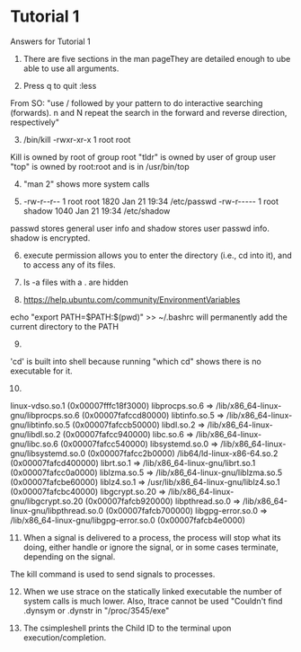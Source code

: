 # Tutorial 1

Answers for Tutorial 1

1. There are five sections in the man pageThey are detailed enough to ube able to use all arguments.  

2. Press q to quit :less

  From SO: "use / followed by your pattern to do interactive searching (forwards). n and N repeat the search in the forward and reverse direction, respectively"

3. /bin/kill    -rwxr-xr-x 1 root root

  Kill is owned by root of group root
  "tldr" is owned by user of group user
  "top" is owned by root:root and is in /usr/bin/top

4. "man 2" shows more system calls

5. -rw-r--r-- 1 root root 1820 Jan 21 19:34 /etc/passwd
  -rw-r----- 1 root shadow 1040 Jan 21 19:34 /etc/shadow

  passwd stores general user info and shadow stores user passwd info.
  shadow is encrypted.

6. execute permission allows you to enter the directory (i.e., cd into it), and to access any of its files.

7. ls -a
  files with a . are hidden
8. https://help.ubuntu.com/community/EnvironmentVariables

  echo "export PATH=\$PATH:$(pwd)" >> ~/.bashrc
  will permanently add the current directory to the PATH

9.
  'cd' is built into shell because running "which cd" shows there is no executable for it.

10.
linux-vdso.so.1 (0x00007fffc18f3000)
libprocps.so.6 => /lib/x86_64-linux-gnu/libprocps.so.6 (0x00007fafccd80000)
libtinfo.so.5 => /lib/x86_64-linux-gnu/libtinfo.so.5 (0x00007fafccb50000)
libdl.so.2 => /lib/x86_64-linux-gnu/libdl.so.2 (0x00007fafcc940000)
libc.so.6 => /lib/x86_64-linux-gnu/libc.so.6 (0x00007fafcc540000)
libsystemd.so.0 => /lib/x86_64-linux-gnu/libsystemd.so.0 (0x00007fafcc2b0000)
/lib64/ld-linux-x86-64.so.2 (0x00007fafcd400000)
librt.so.1 => /lib/x86_64-linux-gnu/librt.so.1 (0x00007fafcc0a0000)
liblzma.so.5 => /lib/x86_64-linux-gnu/liblzma.so.5 (0x00007fafcbe60000)
liblz4.so.1 => /usr/lib/x86_64-linux-gnu/liblz4.so.1 (0x00007fafcbc40000)
libgcrypt.so.20 => /lib/x86_64-linux-gnu/libgcrypt.so.20 (0x00007fafcb920000)
libpthread.so.0 => /lib/x86_64-linux-gnu/libpthread.so.0 (0x00007fafcb700000)
libgpg-error.so.0 => /lib/x86_64-linux-gnu/libgpg-error.so.0 (0x00007fafcb4e0000)

11. When a signal is delivered to a process, the process will stop what its doing, either handle or ignore the signal, or in some cases terminate, depending on the signal.

The kill command is used to send signals to processes.

12. When we use strace on the statically linked executable the number of system calls is much lower. Also, ltrace cannot be used "Couldn't find .dynsym or .dynstr in "/proc/3545/exe"

13. The csimpleshell prints the Child ID to the terminal upon execution/completion.
